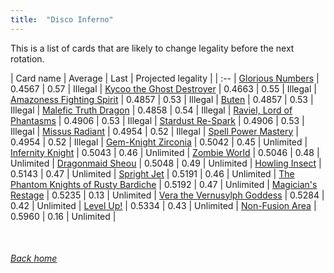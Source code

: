 ```yaml
---
title:  "Disco Inferno"
---
```


This is a list of cards that are likely to change legality before the next rotation.

| Card name | Average | Last | Projected legality |
| :-- |
[Glorious Numbers](https://db.ygoprodeck.com/card/?search=Glorious%20Numbers) | 0.4567 | 0.57 | Illegal |
[Kycoo the Ghost Destroyer](https://db.ygoprodeck.com/card/?search=Kycoo%20the%20Ghost%20Destroyer) | 0.4663 | 0.55 | Illegal |
[Amazoness Fighting Spirit](https://db.ygoprodeck.com/card/?search=Amazoness%20Fighting%20Spirit) | 0.4857 | 0.53 | Illegal |
[Buten](https://db.ygoprodeck.com/card/?search=Buten) | 0.4857 | 0.53 | Illegal |
[Malefic Truth Dragon](https://db.ygoprodeck.com/card/?search=Malefic%20Truth%20Dragon) | 0.4858 | 0.54 | Illegal |
[Raviel, Lord of Phantasms](https://db.ygoprodeck.com/card/?search=Raviel,%20Lord%20of%20Phantasms) | 0.4906 | 0.53 | Illegal |
[Stardust Re-Spark](https://db.ygoprodeck.com/card/?search=Stardust%20Re-Spark) | 0.4906 | 0.53 | Illegal |
[Missus Radiant](https://db.ygoprodeck.com/card/?search=Missus%20Radiant) | 0.4954 | 0.52 | Illegal |
[Spell Power Mastery](https://db.ygoprodeck.com/card/?search=Spell%20Power%20Mastery) | 0.4954 | 0.52 | Illegal |
[Gem-Knight Zirconia](https://db.ygoprodeck.com/card/?search=Gem-Knight%20Zirconia) | 0.5042 | 0.45 | Unlimited |
[Infernity Knight](https://db.ygoprodeck.com/card/?search=Infernity%20Knight) | 0.5043 | 0.46 | Unlimited |
[Zombie World](https://db.ygoprodeck.com/card/?search=Zombie%20World) | 0.5046 | 0.48 | Unlimited |
[Dragonmaid Sheou](https://db.ygoprodeck.com/card/?search=Dragonmaid%20Sheou) | 0.5048 | 0.49 | Unlimited |
[Howling Insect](https://db.ygoprodeck.com/card/?search=Howling%20Insect) | 0.5143 | 0.47 | Unlimited |
[Spright Jet](https://db.ygoprodeck.com/card/?search=Spright%20Jet) | 0.5191 | 0.46 | Unlimited |
[The Phantom Knights of Rusty Bardiche](https://db.ygoprodeck.com/card/?search=The%20Phantom%20Knights%20of%20Rusty%20Bardiche) | 0.5192 | 0.47 | Unlimited |
[Magician's Restage](https://db.ygoprodeck.com/card/?search=Magician's%20Restage) | 0.5235 | 0.13 | Unlimited |
[Vera the Vernusylph Goddess](https://db.ygoprodeck.com/card/?search=Vera%20the%20Vernusylph%20Goddess) | 0.5284 | 0.42 | Unlimited |
[Level Up!](https://db.ygoprodeck.com/card/?search=Level%20Up!) | 0.5334 | 0.43 | Unlimited |
[Non-Fusion Area](https://db.ygoprodeck.com/card/?search=Non-Fusion%20Area) | 0.5960 | 0.16 | Unlimited |

<br>

###### [Back home](index)